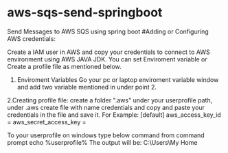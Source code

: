 # aws-sqs-send-springboot
Send Messages to AWS SQS using spring boot
#Adding or Configuring AWS credentials:

Create a IAM user in AWS and copy your credentials to connect to AWS environment using AWS JAVA JDK.
You can set Enviroment variable or Create a profile file as mentioned below.
1. Enviroment Variables
   Go your pc or laptop enviroment variable window and add two variable mentioned in under point 2.

2.Creating profile file:
  create a folder ".aws" under your userprofile path, under .aws create file with name credentials and copy and paste your credentials in the file and save it.
  For Example:
  [default]
  aws_access_key_id = <your access key>
  aws_secret_access_key = <your secret key>

  To your userprofile on windows type below command from command prompt
  echo %userprofile%
  The output will be: C:\Users\My Home
